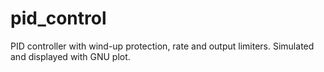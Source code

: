# pid_control
PID controller with wind-up protection, rate and output limiters. Simulated and displayed with GNU plot.
